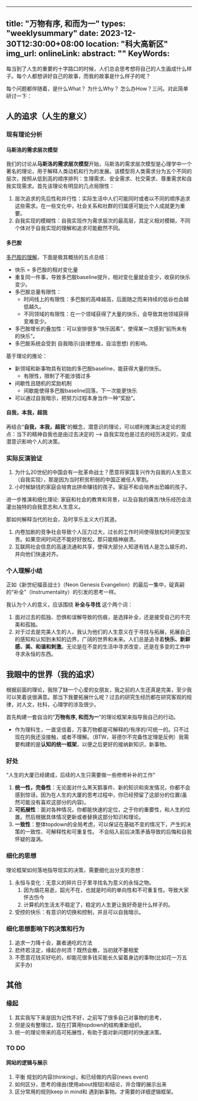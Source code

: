 
---
title: "万物有序, 和而为一"
types: "weeklysummary"
date: 2023-12-30T12:30:00+08:00
location: "科大高新区"
img_url: 
onlineLink: 
abstract: ""
KeyWords:
---

每当到了人生的重要的十字路口的时候，人们总会思考想将自己的人生画成什么样子。每个人都想讲好自己的故事，而我的故事是什么样子的呢？

每个问题都伴随着，是什么What？ 为什么Why？ 怎么办How？三问。对此简单研讨一下：

<!-- more -->

## 人的追求（人生的意义）


### 现有理论分析

#### 马斯洛的需求层次模型 

我们的讨论从**马斯洛的需求层次模型**开始，马斯洛的需求层次模型是心理学中一个著名的理论，用于解释人类动机和行为的发展。该模型将人类需求分为五个不同的层次，按照从低到高的顺序排列：生理需求、安全需求、社交需求、尊重需求和自我实现需求。首先该理论有明显的几点局限性：

1. 层次追求的先后性和并行性：实际生活中人们可能同时或者以不同的顺序追求这些需求。在一些文化中，社会关系和社群的归属感可能比个人成就更为重要。
2. 自我实现的模糊性：自我实现作为需求层次的最高层，其定义相对模糊，不同个体对于自我实现的理解和追求可能截然不同。

#### 多巴胺

[多巴胺的理解](https://github.com/zijie0/HumanSystemOptimization)，下面是极其概括的五点总结：

* 快乐 = 多巴胺的相对变化量
* 重复同一件事，导致多巴胺baseline提升，相对变化量就会变少，收获的快乐变少。
* 多巴胺总量有限性：
  * 时间线上的有限性：多巴胺的高峰越高，后面随之而来持续的低谷也会越低越久。
  * 不同领域的有限性：在一个领域获得了大量的快乐，会导致其他领域获得变难变少。
* 多巴胺增长的叠加性：可以安排很多“快乐因素”，使得某一次感到“前所未有的快乐”。
* 多巴胺系统会受到 自我暗示(自律思维，自洽思想) 的影响。

基于理论的推论：

* 新领域和新事物具有初始的多巴胺baseline，能获得大量的快乐。
  * 有限性，限制了不能涉猎过多
* 间歇性且随机的奖励机制
  * 间歇能使得多巴胺baseline回落，下一次能更快乐
* 可以通过自我暗示，把努力过程本身当作一种“奖励”。

#### 自我，本我，超我

再结合“**自我，本我，超我**”的概念，潜意识的理论，可以顺利推演出决定论的观点：当下的精神自我也是由过去决定的 ——> 自我实现也是过去的经历决定的，变成潜意识影响个人的决策。

### 实际反演验证

1. 为什么20世纪的中国会有一批革命战士？愿意将家国复兴作为自我的人生意义（自我实现），那是因为当时积贫积弱的中国正被任人宰割。
2. 小时候缺钱的家庭会培育出拼命赚钱的孩子。家庭不和会培养出恐婚的孩子。

进一步推演和细化理论: 家庭和社会的教育和背景，以及自我的痛苦/快乐经历会浇灌出独特的自我意志和人生意义。

那如何解释当代的社会，及时享乐主义大行其道。

1. 内卷加剧的竞争社会导致个人压力过大，过长的工作时间使得放松时间更加宝贵。如果空闲时间还不能好好放松，那只能精神崩溃。
2. 互联网社会信息的高速流通和共享，使得大部分人知道有钱人是怎么娱乐的，并向他们快速对齐。

### 个人理解小结

正如《新世纪福音战士》（Neon Genesis Evangelion）的最后一集中，碇真嗣的“补全”（Instrumentality）的引发的思考一样。

我认为个人的意义，应该围绕 **补全与寻找** 这个两个词：

1. 面对过去的孤独、恐惧和误解导致的伤痕，是选择补全，还是接受自己的不完美和孤独。
2. 对于过去是完美人生的人，我认为他们的人生意义在于寻找与拓展，拓展自己的感知和认知到未知的边界，广阔的世界和未来。人们总是追寻着**快乐、新鲜感、美、和谐和刺激**。无论是在不变的生活中寻求改变，还是在多变的工作中寻求永恒的东西。


## 我眼中的世界（我的追求）

根据前面的理论，我除了缺一个心爱的女朋友，我之前的人生还真是完美，至少我可以笑着说很满意。那当下我要拓展什么呢？过去的研究生经历都在研究客观的规律，对人文，社科，心理学的涉及很少。

首先构建一套自洽的“**万物有序, 和而为一**”的理论框架来指导我自己的行动。

* 作为理科生，一直坚信着，万事万物都是可解释的/有序的/可统一的。只不过现在的我还没接触，或者不理解。（BTW，哥德尔不完备性定理是反例）我需要构建的是**认知的统一框架**，以便之后更好的接纳新知识，新事物。

### 好处

“人生的大厦已经建成，后续的人生只需要做一些修修补补的工作”

1. **统一性，完备性**：无论面对什么黑天鹅事件、新的知识和突发情况，你都不会感到惊讶。因为在人生的大厦的思考过程中，你已经预留了这部分的位置(虽然可能没有喜欢这部分的内容)。
2. **可拓展性**：面对各种情况，你都能快速的定位，之于你的重要性，和人生的位置。然后根据具体情况更新或者替换这部分知识和理论。
3. **一致性**：整体topdown的全局考虑，可以保证在基础不变的情况下，产生的决策的一致性、可解释性和可重复性。 不会陷入前后决策矛盾导致的后悔和自我怀疑的漩涡。

### 细化的思想

理论框架如何落地指导现实的决策，需要细化出分支的思想：

1. 永恒与变化：无意义的碎片日子里寻找名为意义的永恒之物。
   1. 因为烟花易逝，韶光不在，也就是时间的单向性和不可重复性。导致大家怀古伤今
   2. 计算机的生活太不稳定了，稳定的人生更让我好奇是什么样子的。
2. 受控的快乐：有意识的切换和控制，并且可以自我暗示。


### 细化思想影响下的决策和行为

1. 追求一力降十会，赢者通吃的方法
2. 悲终若注定，缘起亦何须？既然会散，当初就不要相爱
3. 不愿意花钱买好吃的，却能花很多钱买能长久留着身边的事物(比如花一万五买手办)

## 其他

### 缘起

1. 其实我写下来是因为记性不好，之前写了很多自己对事物的思考，
2. 但是没有整理过，现在打算用topdown的结构重新组织。
3. 统一的理论带来的高可拓展性，有助于面对新问题时的快速决策。

### TO DO

#### 网站的逻辑与展示

1. 平衡 规划的内容(thinking)，和已经做的内容(news event)
1. 如何区分，思考的缘由(使用about按钮)和结论，并合理的展示出来
2. 区分常用的规则keep in mind和 遇到新事物。才需要的详细逻辑框架。